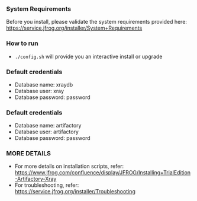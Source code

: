### System Requirements
Before you install, please validate the system requirements provided here: https://service.jfrog.org/installer/System+Requirements  

### How to run
* `./config.sh` will provide you an interactive install or upgrade

### Default credentials
* Database name: xraydb
* Database user: xray
* Database password: password

### Default credentials
* Database name: artifactory
* Database user: artifactory
* Database password: password

### MORE DETAILS 
* For more details on installation scripts, refer: https://www.jfrog.com/confluence/display/JFROG/Installing+TrialEdition-Artifactory-Xray
* For troubleshooting, refer: https://service.jfrog.org/installer/Troubleshooting